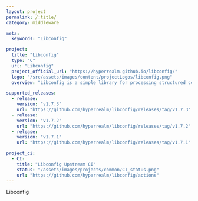 ```yaml
---
layout: project
permalink: /:title/
category: middleware

meta:
  keywords: "Libconfig"

project:
  title: "Libconfig"
  type: "C"
  url: "Libconfig"
  project_official_url: "https://hyperrealm.github.io/libconfig/"
  logo: "/src/assets/images/content/projectLogos/libconfig.png"
  overview: "Libconfig is a simple library for processing structured configuration files, like this one. This file format is more compact and more readable than XML. And unlike XML, it is type-aware, so it is not necessary to do string parsing in application code."

supported_releases:
  - release:
    version: "v1.7.3"
    url: "https://github.com/hyperrealm/libconfig/releases/tag/v1.7.3"
  - release:
    version: "v1.7.2"
    url: "https://github.com/hyperrealm/libconfig/releases/tag/v1.7.2"
  - release:
    version: "v1.7.1"
    url: "https://github.com/hyperrealm/libconfig/releases/tag/v1.7.1"

project_ci:
  - CI:
    title: "Libconfig Upstream CI"
    status: "/assets/images/projects/common/CI_status.png"
    url: "https://github.com/hyperrealm/libconfig/actions"
---
```


<p>Libconfig</p>
